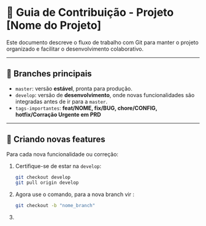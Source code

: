 # 📘 Guia de Contribuição - Projeto [Nome do Projeto]

Este documento descreve o fluxo de trabalho com Git para manter o projeto organizado e facilitar o desenvolvimento colaborativo.

---

## 🧱 Branches principais

- `master`: versão **estável**, pronta para produção.
- `develop`: versão de **desenvolvimento**, onde novas funcionalidades são integradas antes de ir para a `master`.
- `tags-importantes`: **feat/NOME, fix/BUG, chore/CONFIG, hotfix/Corração Urgente em PRD**
---

## 🌿 Criando novas features

Para cada nova funcionalidade ou correção:

1. Certifique-se de estar na `develop`:
   ```bash
   git checkout develop
   git pull origin develop
2. Agora use o comando, para a nova branch vir :
    ```bash
    git checkout -b "nome_branch"
    ```
3. 